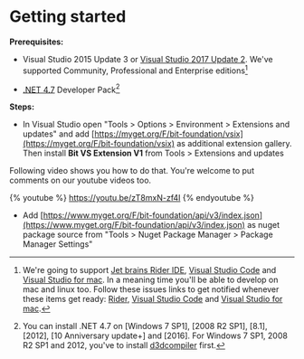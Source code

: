 # Getting started

**Prerequisites:**

* Visual Studio 2015 Update 3 or [Visual Studio 2017 Update 2](https://www.visualstudio.com/downloads/). We've supported Community, Professional and Enterprise editions[^1]

* [.NET 4.7](https://www.microsoft.com/en-us/download/details.aspx?id=55168) Developer Pack[^2]

**Steps:**

* In Visual Studio open "Tools &gt; Options &gt; Environment &gt; Extensions and updates" and add [https://myget.org/F/bit-foundation/vsix](https://myget.org/F/bit-foundation/vsix) as additional extension gallery. Then install **Bit VS Extension V1** from Tools &gt; Extensions and updates

Following video shows you how to do that. You're welcome to put comments on our youtube videos too.

{% youtube %}
https://youtu.be/zT8mxN-zf4I
{% endyoutube %}

* Add [https://www.myget.org/F/bit-foundation/api/v3/index.json](https://www.myget.org/F/bit-foundation/api/v3/index.json) as nuget package source from "Tools &gt; Nuget Package Manager &gt; Package Manager Settings"

[^1]: We're going to support [Jet brains Rider IDE](https://www.jetbrains.com/rider/), [Visual Studio Code](https://code.visualstudio.com/) and [Visual Studio for mac](https://www.visualstudio.com/vs/visual-studio-mac/). In a meaning time you'll be able to develop on mac and linux too. Follow these issues links to get notified whenever these items get ready: [Rider](https://github.com/bit-foundation/bit-framework/issues/58), [Visual Studio Code](https://github.com/bit-foundation/bit-framework/issues/57) and [Visual Studio for mac](https://github.com/bit-foundation/bit-framework/issues/56).

[^2]: You can install .NET 4.7 on [Windows 7 SP1], [2008 R2 SP1], [8.1], [2012], [10 Anniversary update+] and [2016]. For Windows 7 SP1, 2008 R2 SP1 and 2012, you've to install [d3dcompiler](https://support.microsoft.com/en-us/help/4020302) first.